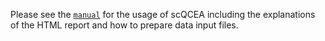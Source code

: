
Please see the [`manual`](https://isarnassiri.github.io/scQCEA/Manual) for the usage of scQCEA including the explanations of the HTML report and how to prepare data input files.
